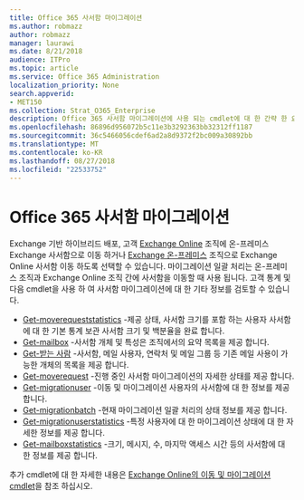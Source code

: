 ```yaml
---
title: Office 365 사서함 마이그레이션
ms.author: robmazz
author: robmazz
manager: laurawi
ms.date: 8/21/2018
audience: ITPro
ms.topic: article
ms.service: Office 365 Administration
localization_priority: None
search.appverid:
- MET150
ms.collection: Strat_O365_Enterprise
description: Office 365 사서함 마이그레이션에 사용 되는 cmdlet에 대 한 간략 한 요약입니다.
ms.openlocfilehash: 86896d956072b5c11e3b3292363bb32312ff1187
ms.sourcegitcommit: 36c5466056cdef6ad2a8d9372f2bc009a30892bb
ms.translationtype: MT
ms.contentlocale: ko-KR
ms.lasthandoff: 08/27/2018
ms.locfileid: "22533752"
---
```

# <a name="office-365-mailbox-migrations"></a>Office 365 사서함 마이그레이션
Exchange 기반 하이브리드 배포, 고객 [Exchange Online](https://docs.microsoft.com/Exchange/exchange-online) 조직에 온-프레미스 Exchange 사서함으로 이동 하거나 [Exchange 온-프레미스](https://docs.microsoft.com/Exchange/exchange-server) 조직으로 Exchange Online 사서함 이동 하도록 선택할 수 있습니다. 마이그레이션 일괄 처리는 온-프레미스 조직과 Exchange Online 조직 간에 사서함을 이동할 때 사용 됩니다. 고객 통계 및 다음 cmdlet을 사용 하 여 사서함 마이그레이션에 대 한 기타 정보를 검토할 수 있습니다.

- [Get-moverequeststatistics](https://docs.microsoft.com/powershell/module/exchange/move-and-migration/Get-MoveRequestStatistics?view=exchange-ps) -제공 상태, 사서함 크기를 포함 하는 사용자 사서함에 대 한 기본 통계 보관 사서함 크기 및 백분율을 완료 합니다.
- [Get-mailbox](https://docs.microsoft.com/powershell/module/exchange/mailboxes/Get-Mailbox?view=exchange-ps
) -사서함 개체 및 특성은 조직에서의 요약 목록을 제공 합니다.
- [Get-받는 사람](https://docs.microsoft.com/powershell/module/exchange/users-and-groups/Get-Recipient?view=exchange-ps) -사서함, 메일 사용자, 연락처 및 메일 그룹 등 기존 메일 사용이 가능한 개체의 목록을 제공 합니다.
- [Get-moverequest](https://docs.microsoft.com/powershell/module/exchange/move-and-migration/Get-MoveRequest?view=exchange-ps) -진행 중인 사서함 마이그레이션의 자세한 상태를 제공 합니다.
- [Get-migrationuser](https://docs.microsoft.com/powershell/module/exchange/move-and-migration/Get-MigrationUser?view=exchange-ps) -이동 및 마이그레이션 사용자의 사서함에 대 한 정보를 제공 합니다.
- [Get-migrationbatch](https://docs.microsoft.com/powershell/module/exchange/move-and-migration/Get-MigrationBatch?view=exchange-ps) -현재 마이그레이션 일괄 처리의 상태 정보를 제공 합니다.
- [Get-migrationuserstatistics](https://docs.microsoft.com/powershell/module/exchange/move-and-migration/Get-MigrationUserStatistics?view=exchange-ps) -특정 사용자에 대 한 마이그레이션 상태에 대 한 자세한 정보를 제공 합니다.
- [Get-mailboxstatistics](https://docs.microsoft.com/powershell/module/exchange/mailboxes/Get-MailboxStatistics?view=exchange-ps) -크기, 메시지, 수, 마지막 액세스 시간 등의 사서함에 대 한 정보를 제공 합니다.

추가 cmdlet에 대 한 자세한 내용은 [Exchange Online의 이동 및 마이그레이션 cmdlet](https://docs.microsoft.com/powershell/exchange/exchange-online/exchange-online-powershell?view=exchange-ps)을 참조 하십시오.
